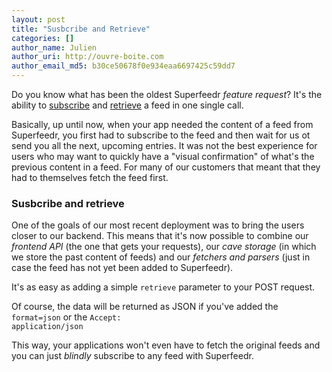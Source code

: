 ```yaml
---
layout: post
title: "Susbcribe and Retrieve"
categories: []
author_name: Julien
author_uri: http://ouvre-boite.com
author_email_md5: b30ce50678f0e934eaa6697425c59dd7
---
```


Do you know what has been the oldest Superfeedr *feature request*? 
It's the ability to [subscribe](http://documentation.superfeedr.com/subscribers.html#addingfeedswithpubsubhubbub) and [retrieve](http://documentation.superfeedr.com/subscribers.html#retrievingentrieswithpubsubhubbub) a feed in one single call.

Basically, up until now, when your app needed the content of a feed from Superfeedr, you first had to subscribe to the feed and then wait for us ot send you all the next, upcoming entries. It was not the best experience for users who may want to quickly have a "visual confirmation" of what's the previous content in a feed. For many of our customers that meant that they had to themselves fetch the feed first. 

### Susbcribe and retrieve

One of the goals of our most recent deployment was to bring the users closer to our backend. This means that it's now possible to combine our *frontend API* (the one that gets your requests), our *cave storage* (in which we store the past content of feeds) and our *fetchers and parsers* (just in case the feed has not yet been added to Superfeedr).

It's as easy as adding a simple <code>retrieve</code> parameter to your POST request. 

<script src="https://gist.github.com/julien51/7531368.js"></script>

Of course, the data will be returned as JSON if you've added the <code>format=json</code> or the <code>Accept: application/json</code>

This way, your applications won't even have to fetch the original feeds and you can just *blindly* subscribe to any feed with Superfeedr.
